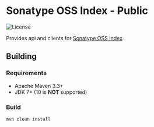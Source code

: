 # Sonatype OSS Index - Public

![License](https://img.shields.io/github/license/sonatype/ossindex-public.svg?label=License)

Provides api and clients for [Sonatype OSS Index](https://ossindex.sonatype.org/).

## Building

### Requirements

* Apache Maven 3.3+
* JDK 7+ (10 is **NOT** supported)

### Build

    mvn clean install
